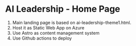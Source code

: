 # AI Leadership - Home Page

1. Main landing page is based on ai-leadership-theme1.html.
2. Host it as Static Web App on Azure
3. Use Astro as content management system
4. Use Github actions to deploy

